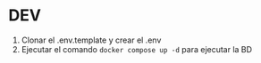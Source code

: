# DEV

1. Clonar el .env.template y crear el .env
2. Ejecutar el comando ```docker compose up -d``` para ejecutar la BD